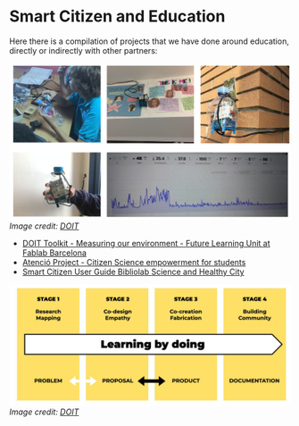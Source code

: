# Smart Citizen and Education

Here there is a compilation of projects that we have done around education, directly or indirectly with other partners:

![](/assets/images/doit.png)
_Image credit: [DOIT](https://doit-europe.net)_

- [DOIT Toolkit - Measuring our environment - Future Learning Unit at Fablab Barcelona](https://toolboxadmin.doit-europe.net/sites/default/files/2020-05/10_Measuring%20Our%20Environment_DOIT-Manual_en.pdf)
- [Atenció Project - Citizen Science empowerment for students](https://sites.google.com/view/projecteatencio/inici?authuser=0%20)
- [Smart Citizen User Guide Bibliolab Science and Healthy City](/assets/publications/Smart_Citizen_Kit_User_Guide_Bibliolab_Science_and_Healthy_City.pdf)

![](/assets/images/learningbydoing.png)
_Image credit: [DOIT](https://doit-europe.net)_